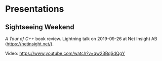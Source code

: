 # Presentations

## Sightseeing Weekend 

_A Tour of C++_ book review. Lightning talk on 2019-09-26 at Net Insight AB (https://netinsight.net/).

Video: https://www.youtube.com/watch?v=qw23BqSdQgY

